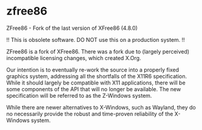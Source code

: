 # zfree86
ZFree86 - Fork of the last version of XFree86 (4.8.0)

!! This is obsolete software. DO NOT use this on a production system. !!

ZFree86 is a fork of XFree86. There was a fork due to (largely perceived) incompatible licensing changes, which created X.Org.

Our intention is to eventually re-work the source into a properly fixed graphics system, addressing all the shortfalls of the X11R6 specification. While it should largely be compatible with X11 applications, there will be some components of the API that will no longer be available. The new specification will be referred to as the Z-Windows system.

While there are newer alternatives to X-Windows, such as Wayland, they do no necessarily provide the robust and time-proven reliability of the X-Windows system.

